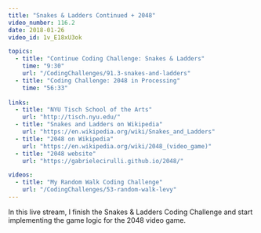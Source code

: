 ```yaml
---
title: "Snakes & Ladders Continued + 2048"
video_number: 116.2
date: 2018-01-26
video_id: 1v_E18xU3ok

topics:
  - title: "Continue Coding Challenge: Snakes & Ladders"
    time: "9:30"
    url: "/CodingChallenges/91.3-snakes-and-ladders"
  - title: "Coding Challenge: 2048 in Processing"
    time: "56:33"
 
links:
  - title: "NYU Tisch School of the Arts"
    url: "http://tisch.nyu.edu/"
  - title: "Snakes and Ladders on Wikipedia"
    url: "https://en.wikipedia.org/wiki/Snakes_and_Ladders"
  - title: "2048 on Wikipedia"
    url: "https://en.wikipedia.org/wiki/2048_(video_game)"
  - title: "2048 website"
    url: "https://gabrielecirulli.github.io/2048/"

videos:
  - title: "My Random Walk Coding Challenge"
    url: "/CodingChallenges/53-random-walk-levy"
---
```


In this live stream, I finish the Snakes & Ladders Coding Challenge and start implementing the game logic for the 2048 video game.
